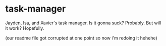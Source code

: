 # task-manager
Jayden, Isa, and Xavier's task manager. Is it gonna suck? Probably. But will it work? Hopefully. 

(our readme file got corrupted at one point so now i'm redoing it hehehe)
